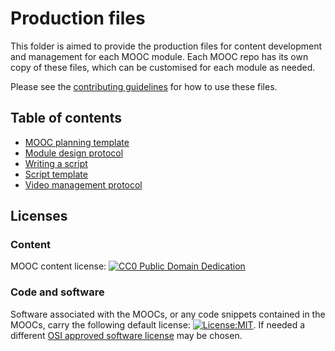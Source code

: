 # Production files

This folder is aimed to provide the production files for content development and management for each MOOC module. Each MOOC repo has its own copy of these files, which can be customised for each module as needed.

Please see the [contributing guidelines](https://github.com/OpenScienceMOOC/Module-5-Open-Research-Software-and-Open-Source/blob/master/CONTRIBUTING.md) for how to use these files.

## Table of contents

- [MOOC planning template](MOOC_planning_template.md)
- [Module design protocol](MODULE_DESIGN_PROTOCOL.md)
- [Writing a script](Writing_a_script.md)  
- [Script template](Script_template.md)
- [Video management protocol](Video_management_protocol.md)

## Licenses

### Content
MOOC content license: [![CC0 Public Domain Dedication](https://img.shields.io/badge/License-CC0%201.0-lightgrey.svg)](https://creativecommons.org/publicdomain/zero/1.0/)

### Code and software   
Software associated with the MOOCs, or any code snippets contained in the MOOCs, carry the following default license: [![License:MIT](https://img.shields.io/badge/License-MIT-yellow.svg)](https://opensource.org/licenses/MIT). If needed a different [OSI approved software license](https://opensource.org/licenses) may be chosen.